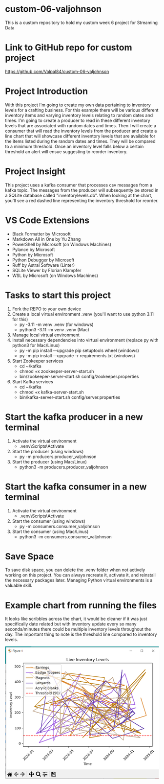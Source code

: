 # custom-06-valjohnson
This is a custom repository to hold my custom week 6 project for Streaming Data

# Link to GitHub repo for custom project
https://github.com/Valpal84/custom-06-valjohnson


# Project Introduction
With this project I'm going to create my own data pertaining to inventory levels for a crafting business. For this example there will be various different inventory items and varying inventory levels relating to random dates and times. I'm going to create a producer to read in these different inventory levels that are associated with random dates and times. Then I will create a consumer that will read the inventory levels from the producer and create a line chart that will showcase different inventory levels that are available for the items listed during the random dates and times. They will be compared to a minimum threshold. Once an inventory level falls below a certain threshold an alert will ensue suggesting to reorder inventory.  

# Project Insight
This project uses a kafka consumer that processes csv messages from a kafka topic. The messages from the producer will subsequently be stored in a SQLite database called "inventorylevels.db". When looking at the chart, you'll see a red dashed line representing the inventory threshold for reorder. 

# VS Code Extensions
 - Black Formatter by Microsoft
 - Markdown All in One by Yu Zhang
 - PowerShell by Microsoft (on Windows Machines)
 - Pylance by Microsoft
 - Python by Microsoft
 - Python Debugger by Microsoft
 - Ruff by Astral Software (Linter)
 - SQLite Viewer by Florian Klampfer
 - WSL by Microsoft (on Windows Machines)

# Tasks to start this project
1. Fork the REPO to your own device
2. Create a local virtual environment .venv (you'll want to use python 3.11 for this)
    - py -3.11 -m venv .venv (for windows)
    - python3 -3.11 -m venv .venv (Mac)
3. Manage local virtual environment
4. Install necessary dependencies into virtual environment (replace py with python3 for Mac/Linux)
    - py -m pip install --upgrade pip setuptools wheel (windows)
    - py -m pip install --upgrade -r requirements.txt (windows)
5. Start Zookeeper services
    - cd ~/kafka
    - chmod +x zookeeper-server-start.sh
    - bin/zookeeper-server-start.sh config/zookeeper.properties
6. Start Kafka services
    - cd ~/kafka
    - chmod +x kafka-server-start.sh
    - bin/kafka-server-start.sh config/server.properties

# Start the kafka producer in a new terminal
1. Activate the virtual environment
    - .venv\Scripts\Activate
2. Start the producer (using windows)
    - py -m producers.producer_valjohnson
3. Start the producer (using Mac/Linux)
    - python3 -m producers.producer_valjohnson

# Start the kafka consumer in a new terminal
1. Activate the virtual environment
    - .venv\Scripts\Activate
2. Start the consumer (using windows)
    - py -m consumers.consumer_valjohnson
3. Start the consumer (using Mac/Linus)
    - python3 -m consumers.consumer_valjohnson

# Save Space
To save disk space, you can delete the .venv folder when not actively working on this project. You can always recreate it, activate it, and reinstall the necessary packages later. Managing Python virtual environments is a valuable skill.

# Example chart from running the files
It looks like scribbles across the chart, it would be cleaner if it was just specifically date related but with inventory update every so many seconds/minutes there could be multiple inventory levels throughout the day. The important thing to note is the threshold line compared to inventory levels. 

![alt text](image.png)


